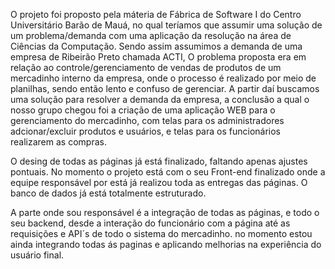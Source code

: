 O projeto foi proposto pela máteria de Fábrica de Software I do Centro Universitário Barão de Mauá, no qual teríamos que assumir uma solução de um problema/demanda com uma aplicação da resolução na área de Ciências da Computação.
Sendo assim assumimos a demanda de uma empresa de Ribeirão Preto chamada ACTI, 
O problema proposta era em relação ao controle/gerenciamento de vendas de produtos de um mercadinho interno da empresa, onde o processo é realizado por meio de planilhas, sendo então lento e confuso de gerenciar.
A partir daí buscamos uma solução para resolver a demanda da empresa, a conclusão a qual o nosso grupo chegou foi a criação de uma aplicação WEB para o gerenciamento do mercadinho, com telas para os administradores adcionar/excluir produtos e usuários, e telas para os funcionários realizarem as compras.

O desing de todas as páginas já está finalizado, faltando apenas ajustes pontuais.
No momento o projeto está com o seu Front-end finalizado onde a equipe responsável por está já realizou toda as entregas das páginas.
O banco de dados já está totalmente estruturado.

A parte onde sou responsável é a integração de todas as páginas, e todo o seu backend, desde a interação do funcionário com a página
até as requisições e API´s de todo o sistema do mercadinho. no momento estou ainda integrando todas ás paginas e aplicando melhorias na experiência do usuário final.
